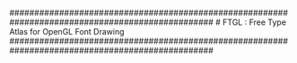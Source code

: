 #################################################################################################																									#
					FTGL : Free Type Atlas for OpenGL Font Drawing
#################################################################################################